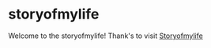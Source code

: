 # storyofmylife
Welcome to the storyofmylife!
Thank's to visit [Storyofmylife](https://github.com/samuelbetio/storyofmylife)
